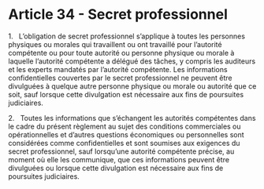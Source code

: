 # Article 34 - Secret professionnel


1.   L’obligation de secret professionnel s’applique à toutes les personnes physiques ou morales qui travaillent ou ont travaillé pour l’autorité compétente ou pour toute autorité ou personne physique ou morale à laquelle l’autorité compétente a délégué des tâches, y compris les auditeurs et les experts mandatés par l’autorité compétente. Les informations confidentielles couvertes par le secret professionnel ne peuvent être divulguées à quelque autre personne physique ou morale ou autorité que ce soit, sauf lorsque cette divulgation est nécessaire aux fins de poursuites judiciaires.

2.   Toutes les informations que s’échangent les autorités compétentes dans le cadre du présent règlement au sujet des conditions commerciales ou opérationnelles et d’autres questions économiques ou personnelles sont considérées comme confidentielles et sont soumises aux exigences du secret professionnel, sauf lorsqu’une autorité compétente précise, au moment où elle les communique, que ces informations peuvent être divulguées ou lorsque cette divulgation est nécessaire aux fins de poursuites judiciaires.
